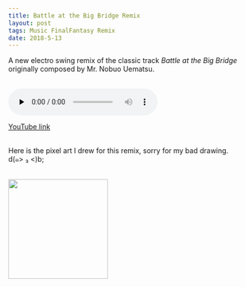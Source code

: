 ```yaml
---
title: Battle at the Big Bridge Remix
layout: post
tags: Music FinalFantasy Remix
date: 2018-5-13
---
```


A new electro swing remix of the classic track <i>Battle at the Big Bridge</i> originally composed by Mr. Nobuo Uematsu.<br/><br/>

<audio id="audio" controls="" preload="none">
<source id="mp3" src="../music/remix/Battle at the Big Bridge (Electro Swing Remix).mp3" type="audio/mpeg">
</audio>

<a href="https://www.youtube.com/nkXg11Dp4lQ"  target="_blank"> YouTube link </a><br/><br/>

Here is the pixel art I drew for this remix, sorry for my bad drawing. <br/> d(๑> ₃ <)b;<br/><br/>

<img src="https://user-images.githubusercontent.com/33112694/85235577-ad845f80-b448-11ea-9b30-385b527e9eb0.jpg" height = "200" />

